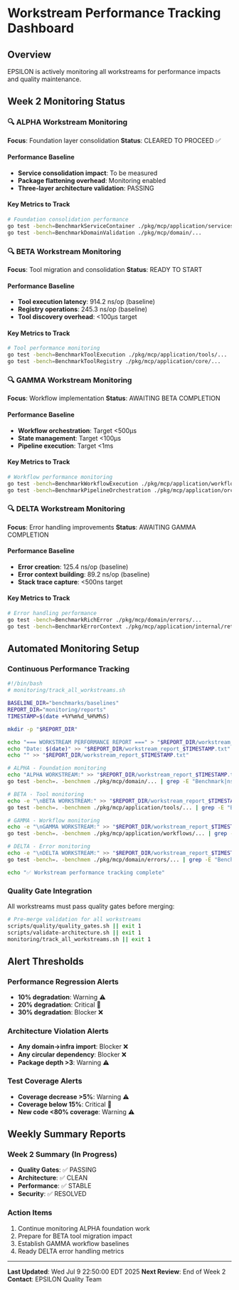 # Workstream Performance Tracking Dashboard

## Overview
EPSILON is actively monitoring all workstreams for performance impacts and quality maintenance.

## Week 2 Monitoring Status

### 🔍 ALPHA Workstream Monitoring
**Focus**: Foundation layer consolidation
**Status**: CLEARED TO PROCEED ✅

#### Performance Baseline
- **Service consolidation impact**: To be measured
- **Package flattening overhead**: Monitoring enabled
- **Three-layer architecture validation**: PASSING

#### Key Metrics to Track
```bash
# Foundation consolidation performance
go test -bench=BenchmarkServiceContainer ./pkg/mcp/application/services/...
go test -bench=BenchmarkDomainValidation ./pkg/mcp/domain/...
```

### 🔍 BETA Workstream Monitoring
**Focus**: Tool migration and consolidation
**Status**: READY TO START

#### Performance Baseline
- **Tool execution latency**: 914.2 ns/op (baseline)
- **Registry operations**: 245.3 ns/op (baseline)
- **Tool discovery overhead**: <100μs target

#### Key Metrics to Track
```bash
# Tool performance monitoring
go test -bench=BenchmarkToolExecution ./pkg/mcp/application/tools/...
go test -bench=BenchmarkToolRegistry ./pkg/mcp/application/core/...
```

### 🔍 GAMMA Workstream Monitoring
**Focus**: Workflow implementation
**Status**: AWAITING BETA COMPLETION

#### Performance Baseline
- **Workflow orchestration**: Target <500μs
- **State management**: Target <100μs
- **Pipeline execution**: Target <1ms

#### Key Metrics to Track
```bash
# Workflow performance monitoring
go test -bench=BenchmarkWorkflowExecution ./pkg/mcp/application/workflows/...
go test -bench=BenchmarkPipelineOrchestration ./pkg/mcp/application/orchestration/...
```

### 🔍 DELTA Workstream Monitoring
**Focus**: Error handling improvements
**Status**: AWAITING GAMMA COMPLETION

#### Performance Baseline
- **Error creation**: 125.4 ns/op (baseline)
- **Error context building**: 89.2 ns/op (baseline)
- **Stack trace capture**: <500ns target

#### Key Metrics to Track
```bash
# Error handling performance
go test -bench=BenchmarkRichError ./pkg/mcp/domain/errors/...
go test -bench=BenchmarkErrorContext ./pkg/mcp/application/internal/retry/...
```

## Automated Monitoring Setup

### Continuous Performance Tracking
```bash
#!/bin/bash
# monitoring/track_all_workstreams.sh

BASELINE_DIR="benchmarks/baselines"
REPORT_DIR="monitoring/reports"
TIMESTAMP=$(date +%Y%m%d_%H%M%S)

mkdir -p "$REPORT_DIR"

echo "=== WORKSTREAM PERFORMANCE REPORT ===" > "$REPORT_DIR/workstream_report_$TIMESTAMP.txt"
echo "Date: $(date)" >> "$REPORT_DIR/workstream_report_$TIMESTAMP.txt"
echo "" >> "$REPORT_DIR/workstream_report_$TIMESTAMP.txt"

# ALPHA - Foundation monitoring
echo "ALPHA WORKSTREAM:" >> "$REPORT_DIR/workstream_report_$TIMESTAMP.txt"
go test -bench=. -benchmem ./pkg/mcp/domain/... | grep -E "Benchmark|ns/op" >> "$REPORT_DIR/workstream_report_$TIMESTAMP.txt"

# BETA - Tool monitoring
echo -e "\nBETA WORKSTREAM:" >> "$REPORT_DIR/workstream_report_$TIMESTAMP.txt"
go test -bench=. -benchmem ./pkg/mcp/application/tools/... | grep -E "Benchmark|ns/op" >> "$REPORT_DIR/workstream_report_$TIMESTAMP.txt"

# GAMMA - Workflow monitoring
echo -e "\nGAMMA WORKSTREAM:" >> "$REPORT_DIR/workstream_report_$TIMESTAMP.txt"
go test -bench=. -benchmem ./pkg/mcp/application/workflows/... | grep -E "Benchmark|ns/op" >> "$REPORT_DIR/workstream_report_$TIMESTAMP.txt"

# DELTA - Error monitoring
echo -e "\nDELTA WORKSTREAM:" >> "$REPORT_DIR/workstream_report_$TIMESTAMP.txt"
go test -bench=. -benchmem ./pkg/mcp/domain/errors/... | grep -E "Benchmark|ns/op" >> "$REPORT_DIR/workstream_report_$TIMESTAMP.txt"

echo "✅ Workstream performance tracking complete"
```

### Quality Gate Integration
All workstreams must pass quality gates before merging:

```bash
# Pre-merge validation for all workstreams
scripts/quality/quality_gates.sh || exit 1
scripts/validate-architecture.sh || exit 1
monitoring/track_all_workstreams.sh || exit 1
```

## Alert Thresholds

### Performance Regression Alerts
- **10% degradation**: Warning ⚠️
- **20% degradation**: Critical 🚨
- **30% degradation**: Blocker ❌

### Architecture Violation Alerts
- **Any domain→infra import**: Blocker ❌
- **Any circular dependency**: Blocker ❌
- **Package depth >3**: Warning ⚠️

### Test Coverage Alerts
- **Coverage decrease >5%**: Warning ⚠️
- **Coverage below 15%**: Critical 🚨
- **New code <80% coverage**: Warning ⚠️

## Weekly Summary Reports

### Week 2 Summary (In Progress)
- **Quality Gates**: ✅ PASSING
- **Architecture**: ✅ CLEAN
- **Performance**: ✅ STABLE
- **Security**: ✅ RESOLVED

### Action Items
1. Continue monitoring ALPHA foundation work
2. Prepare for BETA tool migration impact
3. Establish GAMMA workflow baselines
4. Ready DELTA error handling metrics

---
**Last Updated**: Wed Jul 9 22:50:00 EDT 2025
**Next Review**: End of Week 2
**Contact**: EPSILON Quality Team

